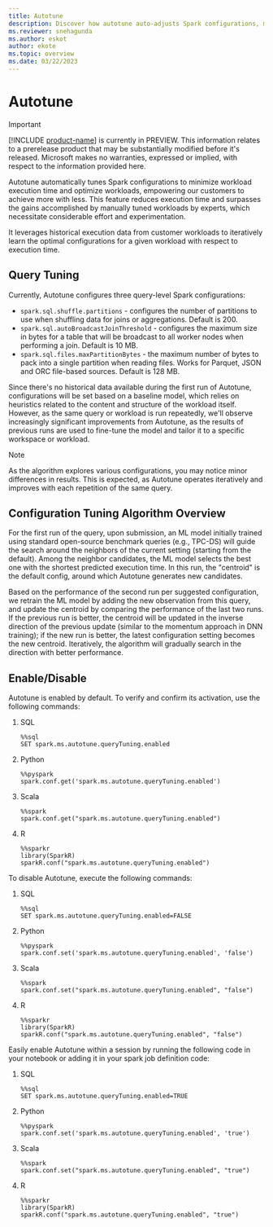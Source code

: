 ```yaml
---
title: Autotune
description: Discover how autotune auto-adjusts Spark configurations, minimizing workload execution time and optimizing performance.
ms.reviewer: snehagunda
ms.author: eskot
author: ekote
ms.topic: overview
ms.date: 03/22/2023
---
```


# Autotune
> [!IMPORTANT]
> [!INCLUDE [product-name](../includes/product-name.md)] is currently in PREVIEW. This information relates to a prerelease product that may be substantially modified before it's released. Microsoft makes no warranties, expressed or implied, with respect to the information provided here.

Autotune automatically tunes Spark configurations to minimize workload execution time and optimize workloads, empowering our customers to achieve more with less. This feature reduces execution time and surpasses the gains accomplished by manually tuned workloads by experts, which necessitate considerable effort and experimentation.

It leverages historical execution data from customer workloads to iteratively learn the optimal configurations for a given workload with respect to execution time.

## Query Tuning

Currently, Autotune configures three query-level Spark configurations:
* `spark.sql.shuffle.partitions` - configures the number of partitions to use when shuffling data for joins or aggregations. Default is 200.
* `spark.sql.autoBroadcastJoinThreshold` - configures the maximum size in bytes for a table that will be broadcast to all worker nodes when performing a join. Default is 10 MB.
* `spark.sql.files.maxPartitionBytes` - the maximum number of bytes to pack into a single partition when reading files. Works for Parquet, JSON and ORC file-based sources. Default is 128 MB.


Since there's no historical data available during the first run of Autotune, configurations will be set based on a baseline model, which relies on heuristics related to the content and structure of the workload itself. However, as the same query or workload is run repeatedly, we'll observe increasingly significant improvements from Autotune, as the results of previous runs are used to fine-tune the model and tailor it to a specific workspace or workload.

>[!NOTE]
> As the algorithm explores various configurations, you may notice minor differences in results. This is expected, as Autotune operates iteratively and improves with each repetition of the same query.

## Configuration Tuning Algorithm Overview
For the first run of the query, upon submission, an ML model initially trained using standard open-source benchmark queries (e.g., TPC-DS) will guide the search around the neighbors of the current setting (starting from the default). Among the neighbor candidates, the ML model selects the best one with the shortest predicted execution time. In this run, the "centroid" is the default config, around which Autotune generates new candidates.

Based on the performance of the second run per suggested configuration, we retrain the ML model by adding the new observation from this query, and update the centroid by comparing the performance of the last two runs. If the previous run is better, the centroid will be updated in the inverse direction of the previous update (similar to the momentum approach in DNN training); if the new run is better, the latest configuration setting becomes the new centroid. Iteratively, the algorithm will gradually search in the direction with better performance.


## Enable/Disable
Autotune is enabled by default. To verify and confirm its activation, use the following commands:
1. SQL
   ```
   %%sql 
   SET spark.ms.autotune.queryTuning.enabled 
   ```
1. Python 
   ```
   %%pyspark  
   spark.conf.get('spark.ms.autotune.queryTuning.enabled')   
   ```
1. Scala 
   ```
   %%spark  
   spark.conf.get("spark.ms.autotune.queryTuning.enabled") 
   ```
1. R
   ```
   %%sparkr
   library(SparkR)
   sparkR.conf("spark.ms.autotune.queryTuning.enabled")
   ```

To disable Autotune, execute the following commands:
1. SQL
   ```
   %%sql 
   SET spark.ms.autotune.queryTuning.enabled=FALSE 
   ```
1. Python 
   ```
   %%pyspark  
   spark.conf.set('spark.ms.autotune.queryTuning.enabled', 'false')   
   ```
1. Scala 
   ```
   %%spark  
   spark.conf.set("spark.ms.autotune.queryTuning.enabled", "false") 
   ```
1. R
   ```
   %%sparkr
   library(SparkR)
   sparkR.conf("spark.ms.autotune.queryTuning.enabled", "false")
   ```

Easily enable Autotune within a session by running the following code in your notebook or adding it in your spark job definition code: 

1. SQL
   ```
   %%sql 
   SET spark.ms.autotune.queryTuning.enabled=TRUE 
   ```
1. Python 
   ```
   %%pyspark  
   spark.conf.set('spark.ms.autotune.queryTuning.enabled', 'true')   
   ```
1. Scala 
   ```
   %%spark  
   spark.conf.set("spark.ms.autotune.queryTuning.enabled", "true") 
   ```
1. R
   ```
   %%sparkr
   library(SparkR)
   sparkR.conf("spark.ms.autotune.queryTuning.enabled", "true")
   ```
